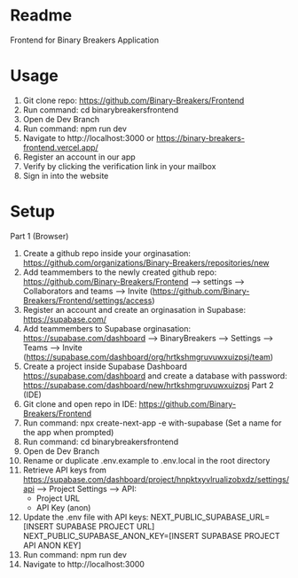 # Readme
Frontend for Binary Breakers Application

# Usage
1. Git clone repo: https://github.com/Binary-Breakers/Frontend
2. Run command: cd binarybreakersfrontend
3. Open de Dev Branch
4. Run command: npm run dev
5. Navigate to http://localhost:3000 or https://binary-breakers-frontend.vercel.app/
6. Register an account in our app
7. Verify by clicking the verification link in your mailbox
8. Sign in into the website

# Setup
Part 1 (Browser)
1. Create a github repo inside your orginasation: https://github.com/organizations/Binary-Breakers/repositories/new
2. Add teammembers to the newly created github repo: https://github.com/Binary-Breakers/Frontend --> settings --> Collaborators and teams --> Invite (https://github.com/Binary-Breakers/Frontend/settings/access)
3. Register an account and create an orginasation in Supabase: https://supabase.com/
4. Add teammembers to Supabase orginasation: https://supabase.com/dashboard --> BinaryBreakers --> Settings --> Teams --> Invite (https://supabase.com/dashboard/org/hrtkshmgruvuwxuizpsj/team)
5. Create a project inside Supabase Dashboard https://supabase.com/dashboard and create a database with password: https://supabase.com/dashboard/new/hrtkshmgruvuwxuizpsj
Part 2 (IDE)
6. Git clone and open repo in IDE: https://github.com/Binary-Breakers/Frontend
7. Run command: npx create-next-app -e with-supabase (Set a name for the app when prompted)
8. Run command: cd binarybreakersfrontend
9. Open de Dev Branch
10. Rename or duplicate .env.example to .env.local in the root directory
11. Retrieve API keys from https://supabase.com/dashboard/project/hnpktxyvlrualizobxdz/settings/api --> Project Settings --> API:
    - Project URL
    - API Key (anon)
12. Update the .env file with API keys:
    NEXT_PUBLIC_SUPABASE_URL=[INSERT SUPABASE PROJECT URL]
    NEXT_PUBLIC_SUPABASE_ANON_KEY=[INSERT SUPABASE PROJECT API ANON KEY]
13. Run command: npm run dev
14. Navigate to http://localhost:3000
